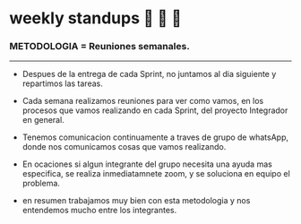 # weekly standups :information_desk_person: :information_desk_person: :information_desk_person:

### METODOLOGIA = Reuniones semanales.
 

---
* Despues de la entrega de cada Sprint, no juntamos al dia siguiente y repartimos las tareas.

* Cada semana realizamos reuniones para ver como vamos, en los procesos que vamos realizando en cada Sprint, del proyecto Integrador en general.

* Tenemos comunicacion continuamente a traves de grupo de whatsApp, donde nos comunicamos cosas que vamos realizando.

* En ocaciones si algun integrante del grupo necesita una ayuda mas especifica, se realiza inmediatamnete zoom, y se soluciona en equipo el problema.

* en resumen trabajamos muy bien con esta metodologia y nos entendemos mucho entre los integrantes.


